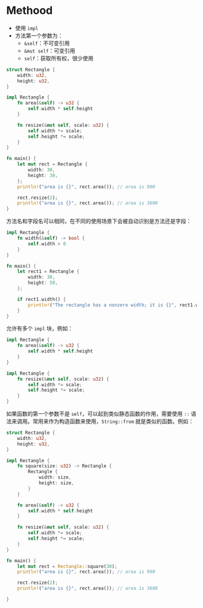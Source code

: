 # Methood

- 使用 `impl`
- 方法第一个参数为：
  - `&self`：不可变引用
  - `&mut self`：可变引用
  - `self`：获取所有权，很少使用

```rust
struct Rectangle {
    width: u32,
    height: u32,
}

impl Rectangle {
    fn area(&self) -> u32 {
        self.width * self.height
    }

    fn resize(&mut self, scale: u32) {
        self.width *= scale;
        self.height *= scale;
    }
}

fn main() {
    let mut rect = Rectangle {
        width: 30,
        height: 30,
    };
    println!("area is {}", rect.area()); // area is 900

    rect.resize(2);
    println!("area is {}", rect.area()); // area is 3600
}
```

方法名和字段名可以相同，在不同的使用场景下会被自动识别是方法还是字段：

```rust
impl Rectangle {
    fn width(&self) -> bool {
        self.width > 0
    }
}

fn main() {
    let rect1 = Rectangle {
        width: 30,
        height: 50,
    };

    if rect1.width() {
        println!("The rectangle has a nonzero width; it is {}", rect1.width);
    }
}
```

允许有多个 `impl` 块，例如：

```rust
impl Rectangle {
    fn area(&self) -> u32 {
        self.width * self.height
    }
}

impl Rectangle {
    fn resize(&mut self, scale: u32) {
        self.width *= scale;
        self.height *= scale;
    }
}
```

如果函数的第一个参数不是 `self`，可以起到类似静态函数的作用，需要使用 `::` 语法来调用。常用来作为构造函数来使用，`String::from` 就是类似的函数。例如：

```rust
struct Rectangle {
    width: u32,
    height: u32,
}

impl Rectangle {
    fn square(size: u32) -> Rectangle {
        Rectangle {
            width: size,
            height: size,
        }
    }

    fn area(&self) -> u32 {
        self.width * self.height
    }

    fn resize(&mut self, scale: u32) {
        self.width *= scale;
        self.height *= scale;
    }
}

fn main() {
    let mut rect = Rectangle::square(30);
    println!("area is {}", rect.area()); // area is 900

    rect.resize(2);
    println!("area is {}", rect.area()); // area is 3600

}
```
